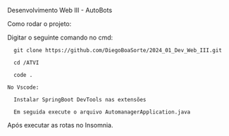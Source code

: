 
Desenvolvimento Web III - AutoBots

Como rodar o projeto:

Digitar o seguinte comando no cmd:
```
  git clone https://github.com/DiegoBoaSorte/2024_01_Dev_Web_III.git

  cd /ATVI

  code .

No Vscode:
  
  Instalar SpringBoot DevTools nas extensões

  Em seguida execute o arquivo AutomanagerApplication.java
```
Após executar as rotas no Insomnia.

